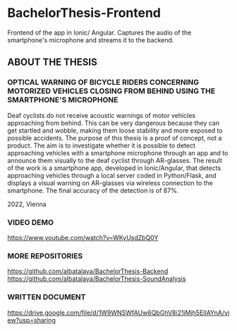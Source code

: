 # BachelorThesis-Frontend
Frontend of the app in Ionic/ Angular.
Captures the audio of the smartphone's microphone and streams it to the backend.

## ABOUT THE THESIS
### OPTICAL WARNING OF BICYCLE RIDERS CONCERNING MOTORIZED VEHICLES CLOSING FROM BEHIND USING THE SMARTPHONE'S MICROPHONE
Deaf cyclists do not receive acoustic warnings of motor vehicles approaching from behind. This can be very dangerous because they can get startled and wobble, making them loose stability and more exposed to possible accidents. 
The purpose of this thesis is a proof of concept, not a product. The aim is to investigate whether it is possible to detect approaching vehicles with a smartphone microphone through an app and to announce them visually to the deaf cyclist through AR-glasses.
The result of the work is a smartphone app, developed in Ionic/Angular, that detects approaching vehicles through a local server coded in Python/Flask, and displays a visual warning on AR-glasses via wireless connection to the smartphone. The final accuracy of the detection is of 87%.

2022, Vienna


### VIDEO DEMO
https://www.youtube.com/watch?v=WKyUsdZbQ0Y

### MORE REPOSITORIES
https://github.com/albatalaya/BachelorThesis-Backend
https://github.com/albatalaya/BachelorThesis-SoundAnalysis

### WRITTEN DOCUMENT
https://drive.google.com/file/d/1W9WNSWfAUw6QbGhV8i21iMjh5ElIAYnA/view?usp=sharing
